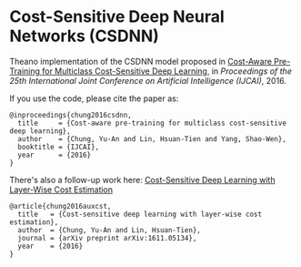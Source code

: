 # Cost-Sensitive Deep Neural Networks (CSDNN)

Theano implementation of the CSDNN model proposed in [Cost-Aware Pre-Training for Multiclass Cost-Sensitive Deep Learning](http://people.csail.mit.edu/andyyuan/docs/ijcai-16.csdnn.paper.pdf), in *Proceedings of the 25th International Joint Conference on Artificial Intelligence (IJCAI)*, 2016.

If you use the code, please cite the paper as:
```
@inproceedings{chung2016csdnn,
  title     = {Cost-aware pre-training for multiclass cost-sensitive deep learning},
  author    = {Chung, Yu-An and Lin, Hsuan-Tien and Yang, Shao-Wen},
  booktitle = {IJCAI},
  year      = {2016}
}
```

There's also a follow-up work here: [Cost-Sensitive Deep Learning with Layer-Wise Cost Estimation](https://arxiv.org/abs/1611.05134)
```
@article{chung2016auxcst,
  title   = {Cost-sensitive deep learning with layer-wise cost estimation},
  author  = {Chung, Yu-An and Lin, Hsuan-Tien},
  journal = {arXiv preprint arXiv:1611.05134},
  year    = {2016}
}
```
